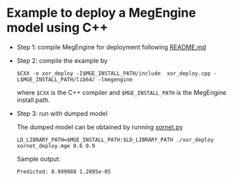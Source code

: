 # Example to deploy a MegEngine model using C++

* Step 1: compile MegEngine for deployment following [README.md](../../README.md)

* Step 2: compile the example by

    ```
    $CXX -o xor_deploy -I$MGE_INSTALL_PATH/include  xor_deploy.cpp -L$MGE_INSTALL_PATH/lib64/ -lmegengine
    ```

    where `$CXX` is the C++ compiler and `$MGE_INSTALL_PATH` is the MegEngine install path.

* Step 3: run with dumped model

     The dumped model can be obtained by running [xornet.py](../../python_module/examples/xor/xornet.py)


    ```
    LD_LIBRARY_PATH=$MGE_INSTALL_PATH:$LD_LIBRARY_PATH ./xor_deploy xornet_deploy.mge 0.6 0.9
    ```

    Sample output:

    ```
    Predicted: 0.999988 1.2095e-05
    ```

